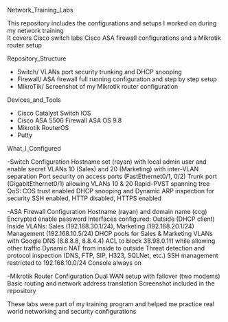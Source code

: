  Network_Training_Labs

This repository includes the configurations and setups I worked on during my network training  
It covers Cisco switch labs Cisco ASA firewall configurations and a Mikrotik router setup  

 Repository_Structure
- Switch/  VLANs port security trunking and DHCP snooping  
- Firewall/  ASA firewall full running configuration and step by step setup  
- MikroTik/  Screenshot of my Mikrotik router configuration  

 Devices_and_Tools
- Cisco Catalyst Switch IOS  
- Cisco ASA 5506 Firewall ASA OS 9.8  
- Mikrotik RouterOS
- Putty
  

 What_I_Configured


-Switch Configuration
Hostname set (rayan) with local admin user and enable secret
VLANs 10 (Sales) and 20 (Marketing) with inter-VLAN separation
Port security on access ports (FastEthernet0/1, 0/2)
Trunk port (GigabitEthernet0/1) allowing VLANs 10 & 20
Rapid-PVST spanning tree
QoS: COS trust enabled
DHCP snooping and Dynamic ARP inspection for security
SSH enabled, HTTP disabled, HTTPS enabled

-ASA Firewall Configuration
Hostname (rayan) and domain name (ccg)
Encrypted enable password
Interfaces configured:
Outside (DHCP client)
Inside VLANs: Sales (192.168.30.1/24), Marketing (192.168.20.1/24)
Management (192.168.10.5/24)
DHCP pools for Sales & Marketing VLANs with Google DNS (8.8.8.8, 8.8.4.4)
ACL to block 38.98.0.111 while allowing other traffic
Dynamic NAT from inside to outside
Threat detection and protocol inspection (DNS, FTP, SIP, H323, SQLNet, etc.)
SSH management restricted to 192.168.10.0/24
Console always on

-Mikrotik Router Configuration
Dual WAN setup with failover (two modems)
Basic routing and network address translation
Screenshot included in the repository



These labs were part of my training program and helped me practice real world networking and security configurations

